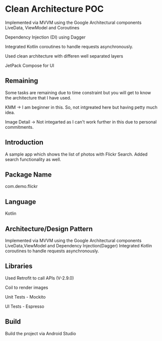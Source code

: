 # Clean Architecture POC

Implemented via MVVM using the Google Architectural components LiveData, ViewModel and Coroutines

Dependency Injection (DI) using Dagger

Integrated Kotlin coroutines to handle requests asynchronously.

Used clean architecture with differen well separated layers

JetPack Compose for UI

## Remaining
Some tasks are remaining due to time constraint but you will get to know the architecture that I have used.

KMM -> I am beginner in this. So, not intgreated here but having petty much idea.

Image Detail -> Not integarted as I can't work further in this due to personal commitments.

## Introduction
A sample app which shows the list of photos with Flickr Search. Added search functionality as well.

## Package Name
com.demo.flickr

## Language

Kotlin

## Architecture/Design Pattern
Implemented via MVVM using the Google Architectural components LiveData,ViewModel and Dependency Injection(Dagger)
Integrated Kotlin coroutines to handle requests asynchronously.

## Libraries
Used Retrofit to call APIs (V-2.9.0)

Coil to render images

Unit Tests - Mockito

UI Tests - Espresso

## Build
Build the project via Android Studio









